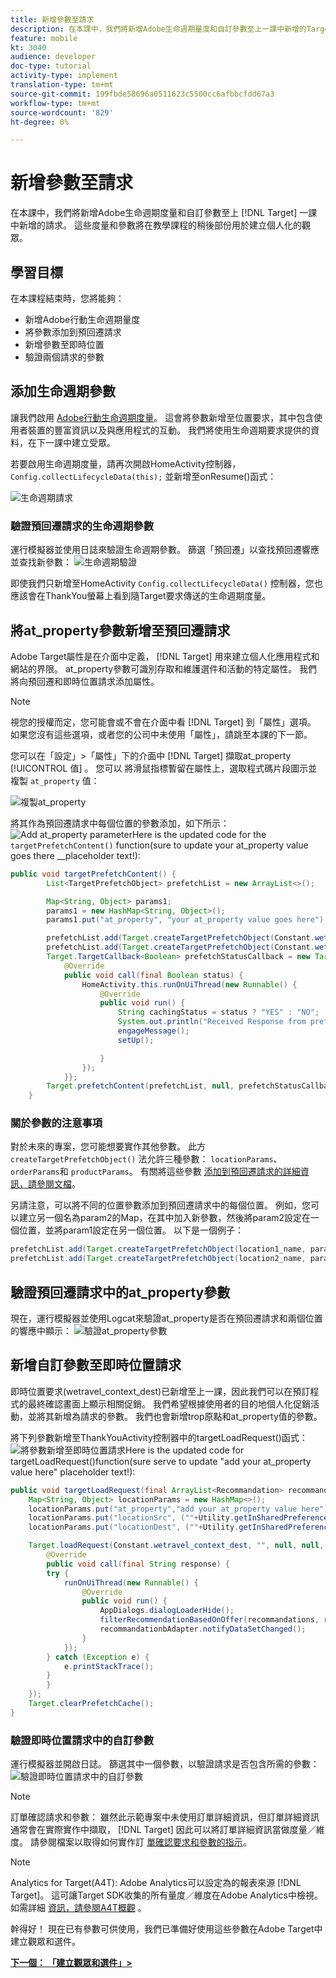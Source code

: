 ```yaml
---
title: 新增參數至請求
description: 在本課中，我們將新增Adobe生命週期量度和自訂參數至上一課中新增的Target請求。 這些度量和參數將在教學課程的稍後部份用於建立個人化的觀眾。
feature: mobile
kt: 3040
audience: developer
doc-type: tutorial
activity-type: implement
translation-type: tm+mt
source-git-commit: 199fbde58696a0511623c5500cc6afbbcfdd67a3
workflow-type: tm+mt
source-wordcount: '829'
ht-degree: 0%

---
```



# 新增參數至請求

在本課中，我們將新增Adobe生命週期度量和自訂參數至上 [!DNL Target] 一課中新增的請求。 這些度量和參數將在教學課程的稍後部份用於建立個人化的觀眾。

## 學習目標

在本課程結束時，您將能夠：

* 新增Adobe行動生命週期量度
* 將參數添加到預回遷請求
* 新增參數至即時位置
* 驗證兩個請求的參數

## 添加生命週期參數

讓我們啟用 [Adobe行動生命週期度量](https://docs.adobe.com/content/help/en/mobile-services/android/metrics.html)。 這會將參數新增至位置要求，其中包含使用者裝置的豐富資訊以及與應用程式的互動。 我們將使用生命週期要求提供的資料，在下一課中建立受眾。

若要啟用生命週期度量，請再次開啟HomeActivity控制器， `Config.collectLifecycleData(this);` 並新增至onResume()函式：

![生命週期請求](assets/lifecycle_code.jpg)

### 驗證預回遷請求的生命週期參數

運行模擬器並使用日誌來驗證生命週期參數。 篩選「預回遷」以查找預回遷響應並查找新參數：
![生命週期驗證](assets/lifecycle_validation.jpg)

即使我們只新增至HomeActivity `Config.collectLifecycleData()` 控制器，您也應該會在ThankYou螢幕上看到隨Target要求傳送的生命週期度量。

## 將at_property參數新增至預回遷請求

Adobe Target屬性是在介面中定義， [!DNL Target] 用來建立個人化應用程式和網站的界限。 at_property參數可識別存取和維護選件和活動的特定屬性。 我們將向預回遷和即時位置請求添加屬性。

>[!NOTE]
>
>視您的授權而定，您可能會或不會在介面中看 [!DNL Target] 到「屬性」選項。 如果您沒有這些選項，或者您的公司中未使用「屬性」，請跳至本課的下一節。

您可以在「設定」>「屬性」下的介面中 [!DNL Target] 擷取at_property [!UICONTROL 值] 。 您可以  將滑鼠指標暫留在屬性上，選取程式碼片段圖示並複製 `at_property` 值：

![複製at_property](assets/at_property_interface.jpg)

將其作為預回遷請求中每個位置的參數添加，如下所示：
![Add at_property parameter](assets/params_at_property.jpg)Here is the updated code for the `targetPrefetchContent()` function(sure to update your at_property value goes there __placeholder text!):

```java
public void targetPrefetchContent() {
        List<TargetPrefetchObject> prefetchList = new ArrayList<>();

        Map<String, Object> params1;
        params1 = new HashMap<String, Object>();
        params1.put("at_property", "your at_property value goes here");

        prefetchList.add(Target.createTargetPrefetchObject(Constant.wetravel_engage_home, params1));
        prefetchList.add(Target.createTargetPrefetchObject(Constant.wetravel_engage_search, params1));
        Target.TargetCallback<Boolean> prefetchStatusCallback = new Target.TargetCallback<Boolean>() {
            @Override
            public void call(final Boolean status) {
                HomeActivity.this.runOnUiThread(new Runnable() {
                    @Override
                    public void run() {
                        String cachingStatus = status ? "YES" : "NO";
                        System.out.println("Received Response from prefetch : " + cachingStatus);
                        engageMessage();
                        setUp();

                    }
                });
            }};
        Target.prefetchContent(prefetchList, null, prefetchStatusCallback);
    }
```

### 關於參數的注意事項

對於未來的專案，您可能想要實作其他參數。 此方 `createTargetPrefetchObject()` 法允許三種參數： `locationParams`、 `orderParams`和 `productParams`。 有關將這些參數 [添加到預回遷請求的詳細資訊，請參閱文檔](https://docs.adobe.com/content/help/en/mobile-services/android/target-android/c-mob-target-prefetch-android.html)。

另請注意，可以將不同的位置參數添加到預回遷請求中的每個位置。 例如，您可以建立另一個名為param2的Map，在其中加入新參數，然後將param2設定在一個位置，並將param1設定在另一個位置。 以下是一個例子：

```java
prefetchList.add(Target.createTargetPrefetchObject(location1_name, params1);
prefetchList.add(Target.createTargetPrefetchObject(location2_name, params2);
```

## 驗證預回遷請求中的at_property參數

現在，運行模擬器並使用Logcat來驗證at_property是否在預回遷請求和兩個位置的響應中顯示：
![驗證at_property參數](assets/parameters_at_property_validation.jpg)

## 新增自訂參數至即時位置請求

即時位置要求(wetravel_context_dest)已新增至上一課，因此我們可以在預訂程式的最終確認畫面上顯示相關促銷。 我們希望根據使用者的目的地個人化促銷活動，並將其新增為請求的參數。 我們也會新增trop原點和at_property值的參數。

將下列參數新增至ThankYouActivity控制器中的targetLoadRequest()函式：
![將參數新增至即時位置請求](assets/parameters_live_location.jpg)Here is the updated code for targetLoadRequest()function(sure serve to update &quot;add your at_property value here&quot; placeholder text!):

```java
public void targetLoadRequest(final ArrayList<Recommandation> recommandations) {
    Map<String, Object> locationParams = new HashMap<>();
    locationParams.put("at_property","add your at_property value here");
    locationParams.put("locationSrc", (""+Utility.getInSharedPreference(ThankYouActivity.this,Constant.departure,"")));
    locationParams.put("locationDest", (""+Utility.getInSharedPreference(ThankYouActivity.this,Constant.destination,"")));

    Target.loadRequest(Constant.wetravel_context_dest, "", null, null, locationParams, new Target.TargetCallback<String>() {
        @Override
        public void call(final String response) {
        try {
            runOnUiThread(new Runnable() {
                @Override
                public void run() {
                    AppDialogs.dialogLoaderHide();
                    filterRecommendationBasedOnOffer(recommandations, response);
                    recommandationbAdapter.notifyDataSetChanged();
                }
            });
        } catch (Exception e) {
            e.printStackTrace();
        }
        }
    });
    Target.clearPrefetchCache();
}
```

### 驗證即時位置請求中的自訂參數

運行模擬器並開啟日誌。 篩選其中一個參數，以驗證請求是否包含所需的參數：
![驗證即時位置請求中的自訂參數](assets/parameters_live_location_validation.jpg)

>[!NOTE]
>
>訂單確認請求和參數： 雖然此示範專案中未使用訂單詳細資訊，但訂單詳細資訊通常會在實際實作中擷取， [!DNL Target] 因此可以將訂單詳細資訊當做度量／維度。 請參閱檔案以取得如何實作訂 [單確認要求和參數的指示](https://docs.adobe.com/content/help/en/mobile-services/android/target-android/c-target-methods.html)。

>[!NOTE]
>
>Analytics for Target(A4T): Adobe Analytics可以設定為的報表來源 [!DNL Target]。 這可讓Target SDK收集的所有量度／維度在Adobe Analytics中檢視。 如需詳細 [資訊，請參閱A4T概觀](https://docs.adobe.com/content/help/en/target/using/integrate/a4t/a4t.html) 。

幹得好！ 現在已有參數可供使用，我們已準備好使用這些參數在Adobe Target中建立觀眾和選件。

**[下一個： 「建立觀眾和選件」>](create-audiences-and-offers.md)**
